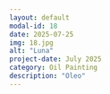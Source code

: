 ```yaml
---
layout: default
modal-id: 18
date: 2025-07-25
img: 18.jpg
alt: "Luna"
project-date: July 2025
category: Oil Painting
description: "Oleo"
---
```

